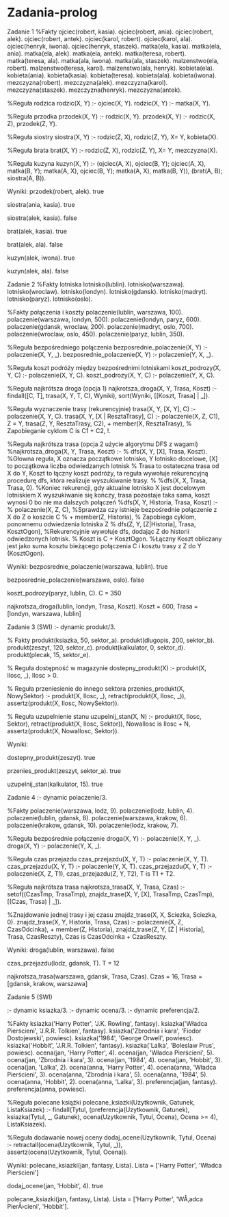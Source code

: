 # Zadania-prolog
Zadanie 1
%Fakty
ojciec(robert, kasia).
ojciec(robert, ania).
ojciec(robert, alek).
ojciec(robert, antek).
ojciec(karol, robert).
ojciec(karol, ala).
ojciec(henryk, iwona).
ojciec(henryk, staszek).
matka(ela, kasia).
matka(ela, ania).
matka(ela, alek).
matka(ela, antek).
matka(teresa, robert).
matka(teresa, ala).
matka(ala, iwona).
matka(ala, staszek).
malzenstwo(ela, robert).
malzenstwo(teresa, karol).
malzenstwo(ala, henryk).
kobieta(ela).
kobieta(ania).
kobieta(kasia).
kobieta(teresa).
kobieta(ala).
kobieta(iwona).
mezczyzna(robert).
mezczyzna(alek).
mezczyzna(karol).
mezczyzna(staszek).
mezczyzna(henryk).
mezczyzna(antek).

%Reguła rodzica
rodzic(X, Y) :- ojciec(X, Y).
rodzic(X, Y) :- matka(X, Y).

%Reguła przodka
przodek(X, Y) :- rodzic(X, Y).
przodek(X, Y) :- rodzic(X, Z), przodek(Z, Y).


%Reguła siostry
siostra(X, Y) :-
    rodzic(Z, X),
    rodzic(Z, Y),
    X\= Y,
    kobieta(X).

%Reguła brata
brat(X, Y) :-
    rodzic(Z, X),
    rodzic(Z, Y),
    X\= Y,
    mezczyzna(X).

%Reguła kuzyna
kuzyn(X, Y) :-
    (ojciec(A, X), ojciec(B, Y);
    ojciec(A, X), matka(B, Y);
    matka(A, X), ojciec(B, Y);
    matka(A, X), matka(B, Y)),
    (brat(A, B);
    siostra(A, B)).

Wyniki:
przodek(robert, alek).
true

siostra(ania, kasia).
true

siostra(alek, kasia).
false

brat(alek, kasia).
true

brat(alek, ala).
false

kuzyn(alek, iwona).
true

kuzyn(alek, ala).
false





Zadanie 2
%Fakty lotniska
lotnisko(lublin).
lotnisko(warszawa).
lotnisko(wroclaw).
lotnisko(londyn).
lotnisko(gdansk).
lotnisko(madryt).
lotnisko(paryz).
lotnisko(oslo).

%Fakty połączenia i koszty
polaczenie(lublin, warszawa, 100).
polaczenie(warszawa, londyn, 500).
polaczenie(londyn, paryz, 600).
polaczenie(gdansk, wroclaw, 200).
polaczenie(madryt, oslo, 700).
polaczenie(wroclaw, oslo, 450).
polaczenie(paryz, lublin, 350).

%Reguła bezpośredniego połączenia
bezposrednie_polaczenie(X, Y) :- polaczenie(X, Y, _).
bezposrednie_polaczenie(X, Y) :- polaczenie(Y, X, _).

%Reguła koszt podróży między bezpośrednimi lotniskami
koszt_podrozy(X, Y, C) :- polaczenie(X, Y, C).
koszt_podrozy(X, Y, C) :- polaczenie(Y, X, C).

%Reguła najkrótsza droga (opcja 1)
najkrotsza_droga(X, Y, Trasa, Koszt) :-
    findall([C, T], trasa(X, Y, T, C), Wyniki),
    sort(Wyniki, [[Koszt, Trasa] | _]).

%Reguła wyznaczenie trasy (rekurencyjnie)
trasa(X, Y, [X, Y], C) :- polaczenie(X, Y, C).
trasa(X, Y, [X | ResztaTrasy], C) :-
    polaczenie(X, Z, C1),
    Z \= Y,
    trasa(Z, Y, ResztaTrasy, C2),
    \+ member(X, ResztaTrasy), % Zapobieganie cyklom
    C is C1 + C2, !.

%Reguła najkrótsza trasa (opcja 2 użycie algorytmu DFS z wagami)
%najkrotsza_droga(X, Y, Trasa, Koszt) :-
%    dfs(X, Y, [X], Trasa, Koszt). %Głowna reguła, X oznacza początkowe lotnisko, Y lotnisko docelowe, [X] to początkowa liczba odwiedzanych lotnisk
%   Trasa to ostateczna trasa od X do Y, Koszt to łączny koszt podróży, ta reguła wywołuje rekurencyjną procedurę dfs, która realizuje wyszukiwanie trasy.
%
%dfs(X, X, Trasa, Trasa, 0). %Koniec rekurencji, gdy aktualne lotnisko X jest docelowym lotniskiem X wyszukiwanie się kończy, trasa pozostaje taka sama, koszt wynosi 0 bo nie ma dalszych połączeń
%dfs(X, Y, Historia, Trasa, Koszt) :-
%    polaczenie(X, Z, C), %Sprawdza czy istnieje bezpośrednie połączenie z X do Z o koszcie C
%    \+ member(Z, Historia), % Zapobiega cyklom, ponownemu odwiedzenia lotniska Z
%    dfs(Z, Y, [Z|Historia], Trasa, KosztOgon), %Rekurencyjnie wywołuje dfs, dodając Z do historii odwiedzonych lotnisk.
%    Koszt is C + KosztOgon. %Łączny Koszt obliczany jest jako suma kosztu bieżącego połączenia C i kosztu trasy z Z do Y (KosztOgon).
    
Wyniki:
bezposrednie_polaczenie(warszawa, lublin).
true

bezposrednie_polaczenie(warszawa, oslo).
false

koszt_podrozy(paryz, lublin, C).
C = 350

najkrotsza_droga(lublin, londyn, Trasa, Koszt).
Koszt = 600,
Trasa = [londyn, warszawa, lublin]




Zadanie 3 (SWI)
:- dynamic produkt/3.

% Fakty
produkt(ksiazka, 50, sektor_a).
produkt(dlugopis, 200, sektor_b).
produkt(zeszyt, 120, sektor_c).
produkt(kalkulator, 0, sektor_d).
produkt(plecak, 15, sektor_e).

% Reguła dostępność w magazynie
dostepny_produkt(X) :-
    produkt(X, Ilosc, _),
    Ilosc > 0.

% Reguła przeniesienie do innego sektora
przenies_produkt(X, NowySektor) :-
    produkt(X, Ilosc, _),
    retract(produkt(X, Ilosc, _)),
    assertz(produkt(X, Ilosc, NowySektor)).

% Reguła uzupelnienie stanu
uzupelnij_stan(X, N) :-
    produkt(X, Ilosc, Sektor),
    retract(produkt(X, Ilosc, Sektor)),
    NowaIlosc is Ilosc + N,
    assertz(produkt(X, NowaIlosc, Sektor)).

Wyniki:

dostepny_produkt(zeszyt).
true

przenies_produkt(zeszyt, sektor_a).
true

uzupelnij_stan(kalkulator, 15).
true




Zadanie 4
:- dynamic polaczenie/3.

%Fakty
polaczenie(warszawa, lodz, 9).
polaczenie(lodz, lublin, 4).
polaczenie(lublin, gdansk, 8).
polaczenie(warszawa, krakow, 6).
polaczenie(krakow, gdansk, 10).
polaczenie(lodz, krakow, 7).

%Reguła bezpośrednie połączenie
droga(X, Y) :-
    polaczenie(X, Y, _).
droga(X, Y) :-
    polaczenie(Y, X, _).

%Reguła czas przejazdu
czas_przejazdu(X, Y, T) :-
    polaczenie(X, Y, T).
czas_przejazdu(X, Y, T) :-
    polaczenie(Y, X, T).
czas_przejazdu(X, Y, T) :-
    polaczenie(X, Z, T1),
    czas_przejazdu(Z, Y, T2),
    T is T1 + T2.

%Reguła najkrótsza trasa
najkrotsza_trasa(X, Y, Trasa, Czas) :-
    setof((CzasTmp, TrasaTmp), znajdz_trase(X, Y, [X], TrasaTmp, CzasTmp), [(Czas, Trasa) | _]).

%Znajdowanie jednej trasy i jej czasu
znajdz_trase(X, X, Sciezka, Sciezka, 0).
znajdz_trase(X, Y, Historia, Trasa, Czas) :-
    polaczenie(X, Z, CzasOdcinka),
    \+ member(Z, Historia),
    znajdz_trase(Z, Y, [Z | Historia], Trasa, CzasReszty),
    Czas is CzasOdcinka + CzasReszty.

Wyniki:
droga(lublin, warszawa).
false

czas_przejazdu(lodz, gdansk, T).
T = 12

najkrotsza_trasa(warszawa, gdansk, Trasa, Czas).
Czas = 16,
Trasa = [gdansk, krakow, warszawa]



Zadanie 5 (SWI)

:- dynamic ksiazka/3.
:- dynamic ocena/3.
:- dynamic preferencja/2.

%Fakty
ksiazka('Harry Potter', 'J.K. Rowling', fantasy).
ksiazka('Władca Pierścieni', 'J.R.R. Tolkien', fantasy).
ksiazka('Zbrodnia i kara', 'Fiodor Dostojewski', powiesc).
ksiazka('1984', 'George Orwell', powiesc).
ksiazka('Hobbit', 'J.R.R. Tolkien', fantasy).
ksiazka('Lalka', 'Boleslaw Prus', powiesc).
ocena(jan, 'Harry Potter', 4).
ocena(jan, 'Władca Pierścieni', 5).
ocena(jan, 'Zbrodnia i kara', 3).
ocena(jan, '1984', 4).
ocena(jan, 'Hobbit', 3).
ocena(jan, 'Lalka', 2).
ocena(anna, 'Harry Potter', 4).
ocena(anna, 'Władca Pierścieni', 3).
ocena(anna, 'Zbrodnia i kara', 5).
ocena(anna, '1984', 5).
ocena(anna, 'Hobbit', 2).
ocena(anna, 'Lalka', 3).
preferencja(jan, fantasy).
preferencja(anna, powiesc).

%Reguła polecane książki
polecane_ksiazki(Uzytkownik, Gatunek, ListaKsiazek) :-
    findall(Tytul,
        (preferencja(Uzytkownik, Gatunek),
         ksiazka(Tytul, _, Gatunek),
         ocena(Uzytkownik, Tytul, Ocena),
         Ocena >= 4),
        ListaKsiazek).

%Reguła dodawanie nowej oceny
dodaj_ocene(Uzytkownik, Tytul, Ocena) :-
    retractall(ocena(Uzytkownik, Tytul, _)),  
    assertz(ocena(Uzytkownik, Tytul, Ocena)).

Wyniki:
polecane_ksiazki(jan, fantasy, Lista).
Lista = ['Harry Potter', 'Władca Pierścieni']

dodaj_ocene(jan, 'Hobbit', 4).
true

polecane_ksiazki(jan, fantasy, Lista).
Lista = ['Harry Potter', 'WÅ‚adca PierÅ›cieni', 'Hobbit'].
